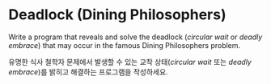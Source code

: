 # Deadlock (Dining Philosophers)

Write a program that reveals and solve the deadlock (_circular wait_ or _deadly embrace_) that may occur in the famous Dining Philosophers problem.

유명한 식사 철학자 문제에서 발생할 수 있는 교착 상태(_circular wait_ 또는 _deadly embrace_)를 밝히고 해결하는 프로그램을 작성하세요.
